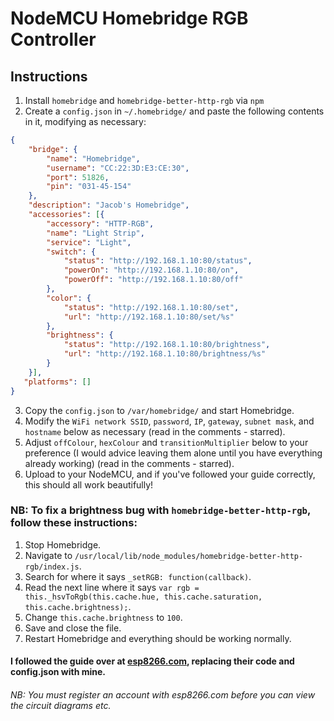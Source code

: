 # NodeMCU Homebridge RGB Controller

## Instructions
1)  Install `homebridge` and `homebridge-better-http-rgb` via `npm`
2)  Create a `config.json` in `~/.homebridge/` and paste the following contents in it, modifying as necessary:
```json
{
	"bridge": {
		"name": "Homebridge",
		"username": "CC:22:3D:E3:CE:30",
		"port": 51826,
		"pin": "031-45-154"
	},
	"description": "Jacob's Homebridge",
	"accessories": [{
		"accessory": "HTTP-RGB",
		"name": "Light Strip",
		"service": "Light",
		"switch": {
			"status": "http://192.168.1.10:80/status",
			"powerOn": "http://192.168.1.10:80/on",
			"powerOff": "http://192.168.1.10:80/off"
		},
		"color": {
			"status": "http://192.168.1.10:80/set",
			"url": "http://192.168.1.10:80/set/%s"
		},
		"brightness": {
			"status": "http://192.168.1.10:80/brightness",
			"url": "http://192.168.1.10:80/brightness/%s"
		}
	}],
   "platforms": []
}
```
3) Copy the `config.json` to `/var/homebridge/` and start Homebridge.
4) Modify the `WiFi network SSID`, `password`, `IP`, `gateway`, `subnet mask`, and `hostname` below as necessary (read in the comments - starred).
5) Adjust `offColour`, `hexColour` and `transitionMultiplier` below to your preference (I would advice leaving them alone until you have everything already working) (read in the comments - starred).
6) Upload to your NodeMCU, and if you've followed your guide correctly, this should all work beautifully!

### NB: To fix a brightness bug with `homebridge-better-http-rgb`, follow these instructions:
1)  Stop Homebridge.
2)  Navigate to `/usr/local/lib/node_modules/homebridge-better-http-rgb/index.js`.
3)  Search for where it says `_setRGB: function(callback)`.
4)  Read the next line where it says `var rgb = this._hsvToRgb(this.cache.hue, this.cache.saturation, this.cache.brightness);`.
5)  Change `this.cache.brightness` to `100`.
6)  Save and close the file.
7)  Restart Homebridge and everything should be working normally.

#### I followed the guide over at [esp8266.com](https://esp8266.com/viewtopic.php?f=11&t=12259), replacing their code and config.json with mine.
###### NB: You must register an account with esp8266.com before you can view the circuit diagrams etc.
